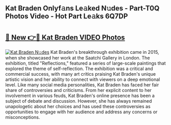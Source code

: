 ## Kat Braden Onlyf𝚊ns Le𝚊ked N𝚞des - Part-T0Q Photos Video - Hot Part Le𝚊ks 6Q7DP

# <h2><a href="http://ac20890.deff.icu/?id=Kat+Braden">🔗 New 👉🔴 Kat Braden VIDEO Photos</a></h2>

[![Kat Braden N𝚞des](https://i.imgur.com/rIISA9y.gif)](http://ac20890.deff.icu/?id=Kat+Braden)
Kat Braden's breakthrough exhibition came in 2015, when she showcased her work at the Saatchi Gallery in London. The exhibition, titled "Reflections," featured a series of large-scale paintings that explored the theme of self-reflection. The exhibition was a critical and commercial success, with many art critics praising Kat Braden's unique artistic vision and her ability to connect with viewers on a deep emotional level. Like many social media personalities, Kat Braden has faced her fair share of controversies and criticisms. From her explicit content to her involvement in various feuds, Kat Braden's online presence has been a subject of debate and discussion. However, she has always remained unapologetic about her choices and has used these controversies as opportunities to engage with her audience and address any concerns or misconceptions.
